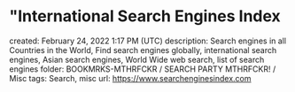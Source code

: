 # "International Search Engines Index

created: February 24, 2022 1:17 PM (UTC)
description: Search engines in all Countries in the World, Find search engines globally, international search engines, Asian search engines, World Wide web search, list of search engines
folder: BOOKMRKS-MTHRFCKR / SEARCH PARTY MTHRFCKR! / Misc
tags: Search, misc
url: https://www.searchenginesindex.com